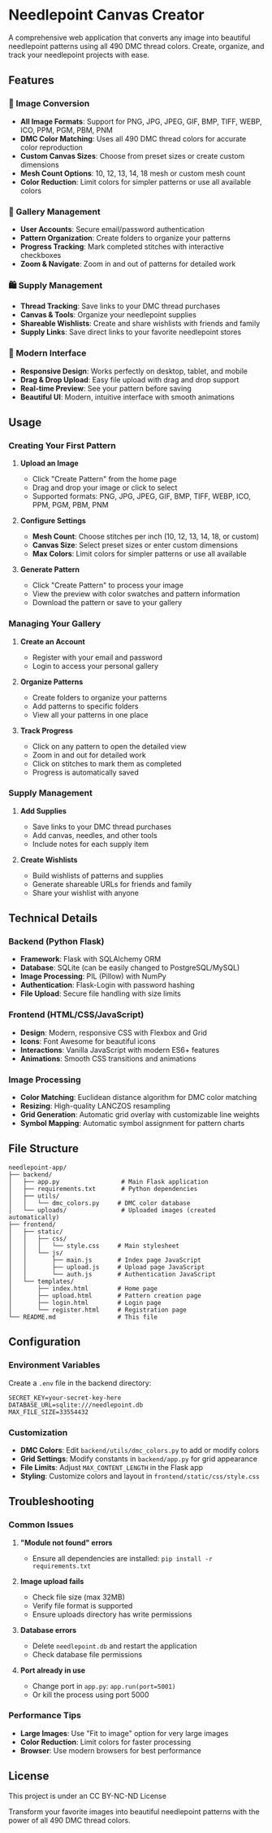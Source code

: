 # Needlepoint Canvas Creator

A comprehensive web application that converts any image into beautiful needlepoint patterns using all 490 DMC thread colors. Create, organize, and track your needlepoint projects with ease.

## Features

### 🎨 Image Conversion
- **All Image Formats**: Support for PNG, JPG, JPEG, GIF, BMP, TIFF, WEBP, ICO, PPM, PGM, PBM, PNM
- **DMC Color Matching**: Uses all 490 DMC thread colors for accurate color reproduction
- **Custom Canvas Sizes**: Choose from preset sizes or create custom dimensions
- **Mesh Count Options**: 10, 12, 13, 14, 18 mesh or custom mesh count
- **Color Reduction**: Limit colors for simpler patterns or use all available colors

### 📁 Gallery Management
- **User Accounts**: Secure email/password authentication
- **Pattern Organization**: Create folders to organize your patterns
- **Progress Tracking**: Mark completed stitches with interactive checkboxes
- **Zoom & Navigate**: Zoom in and out of patterns for detailed work

### 🛍️ Supply Management
- **Thread Tracking**: Save links to your DMC thread purchases
- **Canvas & Tools**: Organize your needlepoint supplies
- **Shareable Wishlists**: Create and share wishlists with friends and family
- **Supply Links**: Save direct links to your favorite needlepoint stores

### 📱 Modern Interface
- **Responsive Design**: Works perfectly on desktop, tablet, and mobile
- **Drag & Drop Upload**: Easy file upload with drag and drop support
- **Real-time Preview**: See your pattern before saving
- **Beautiful UI**: Modern, intuitive interface with smooth animations

## Usage

### Creating Your First Pattern

1. **Upload an Image**
   - Click "Create Pattern" from the home page
   - Drag and drop your image or click to select
   - Supported formats: PNG, JPG, JPEG, GIF, BMP, TIFF, WEBP, ICO, PPM, PGM, PBM, PNM

2. **Configure Settings**
   - **Mesh Count**: Choose stitches per inch (10, 12, 13, 14, 18, or custom)
   - **Canvas Size**: Select preset sizes or enter custom dimensions
   - **Max Colors**: Limit colors for simpler patterns or use all available

3. **Generate Pattern**
   - Click "Create Pattern" to process your image
   - View the preview with color swatches and pattern information
   - Download the pattern or save to your gallery

### Managing Your Gallery

1. **Create an Account**
   - Register with your email and password
   - Login to access your personal gallery

2. **Organize Patterns**
   - Create folders to organize your patterns
   - Add patterns to specific folders
   - View all your patterns in one place

3. **Track Progress**
   - Click on any pattern to open the detailed view
   - Zoom in and out for detailed work
   - Click on stitches to mark them as completed
   - Progress is automatically saved

### Supply Management

1. **Add Supplies**
   - Save links to your DMC thread purchases
   - Add canvas, needles, and other tools
   - Include notes for each supply item

2. **Create Wishlists**
   - Build wishlists of patterns and supplies
   - Generate shareable URLs for friends and family
   - Share your wishlist with anyone

## Technical Details

### Backend (Python Flask)
- **Framework**: Flask with SQLAlchemy ORM
- **Database**: SQLite (can be easily changed to PostgreSQL/MySQL)
- **Image Processing**: PIL (Pillow) with NumPy
- **Authentication**: Flask-Login with password hashing
- **File Upload**: Secure file handling with size limits

### Frontend (HTML/CSS/JavaScript)
- **Design**: Modern, responsive CSS with Flexbox and Grid
- **Icons**: Font Awesome for beautiful icons
- **Interactions**: Vanilla JavaScript with modern ES6+ features
- **Animations**: Smooth CSS transitions and animations

### Image Processing
- **Color Matching**: Euclidean distance algorithm for DMC color matching
- **Resizing**: High-quality LANCZOS resampling
- **Grid Generation**: Automatic grid overlay with customizable line weights
- **Symbol Mapping**: Automatic symbol assignment for pattern charts

## File Structure

```
needlepoint-app/
├── backend/
│   ├── app.py                 # Main Flask application
│   ├── requirements.txt       # Python dependencies
│   ├── utils/
│   │   └── dmc_colors.py     # DMC color database
│   └── uploads/               # Uploaded images (created automatically)
├── frontend/
│   ├── static/
│   │   ├── css/
│   │   │   └── style.css     # Main stylesheet
│   │   └── js/
│   │       ├── main.js       # Index page JavaScript
│   │       ├── upload.js     # Upload page JavaScript
│   │       └── auth.js       # Authentication JavaScript
│   └── templates/
│       ├── index.html        # Home page
│       ├── upload.html       # Pattern creation page
│       ├── login.html        # Login page
│       └── register.html     # Registration page
└── README.md                 # This file
```

## Configuration

### Environment Variables
Create a `.env` file in the backend directory:
```env
SECRET_KEY=your-secret-key-here
DATABASE_URL=sqlite:///needlepoint.db
MAX_FILE_SIZE=33554432
```

### Customization
- **DMC Colors**: Edit `backend/utils/dmc_colors.py` to add or modify colors
- **Grid Settings**: Modify constants in `backend/app.py` for grid appearance
- **File Limits**: Adjust `MAX_CONTENT_LENGTH` in the Flask app
- **Styling**: Customize colors and layout in `frontend/static/css/style.css`

## Troubleshooting

### Common Issues

1. **"Module not found" errors**
   - Ensure all dependencies are installed: `pip install -r requirements.txt`

2. **Image upload fails**
   - Check file size (max 32MB)
   - Verify file format is supported
   - Ensure uploads directory has write permissions

3. **Database errors**
   - Delete `needlepoint.db` and restart the application
   - Check database file permissions

4. **Port already in use**
   - Change port in `app.py`: `app.run(port=5001)`
   - Or kill the process using port 5000

### Performance Tips

- **Large Images**: Use "Fit to image" option for very large images
- **Color Reduction**: Limit colors for faster processing
- **Browser**: Use modern browsers for best performance

## License

This project is under an CC BY-NC-ND License


Transform your favorite images into beautiful needlepoint patterns with the power of all 490 DMC thread colors.
